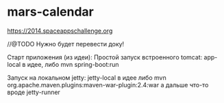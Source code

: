 mars-calendar
=============

https://2014.spaceappschallenge.org



//@TODO 
Нужно будет перевести доку!


Старт приложения (из идеи):
Простой запуск встроенного tomcat: app-local в идее, либо
mvn spring-boot:run

Запуск на локальном jetty: jetty-local в идее
либо mvn org.apache.maven.plugins:maven-war-plugin:2.4:war
а дальше что-то вроде jetty-runner
